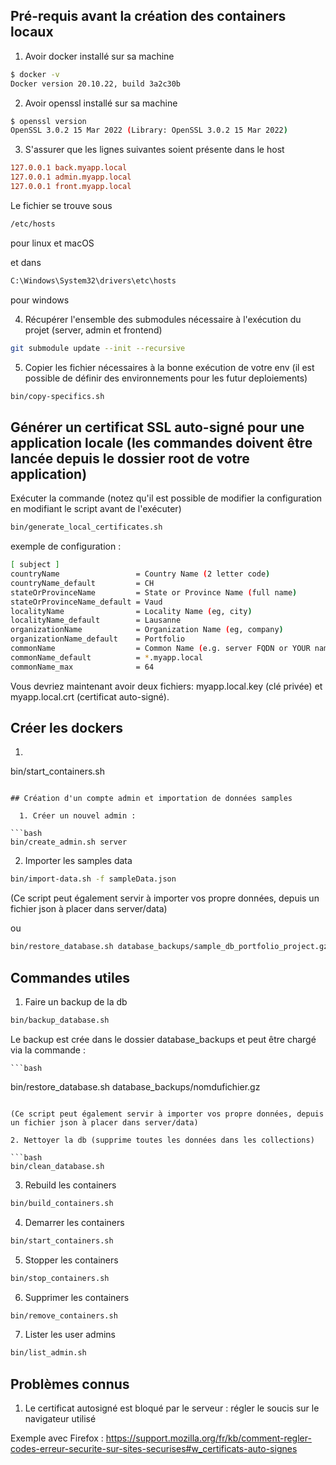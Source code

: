## Pré-requis avant la création des containers locaux

  1. Avoir docker installé sur sa machine

  ```bash
  $ docker -v
  Docker version 20.10.22, build 3a2c30b
  ```

  2. Avoir openssl installé sur sa machine

  ```bash
  $ openssl version
  OpenSSL 3.0.2 15 Mar 2022 (Library: OpenSSL 3.0.2 15 Mar 2022)
  ```

  3. S'assurer que les lignes suivantes soient présente dans le host

  ```ini
  127.0.0.1 back.myapp.local
  127.0.0.1 admin.myapp.local
  127.0.0.1 front.myapp.local
  ```
  Le fichier se trouve sous
 
  ```bash
  /etc/hosts
  ```
  pour linux et macOS

  et dans 

  ```bash
  C:\Windows\System32\drivers\etc\hosts
  ```
  pour windows

  4. Récupérer l'ensemble des submodules nécessaire à l'exécution du projet (server, admin et frontend)

  ```bash
  git submodule update --init --recursive
  ```

  5. Copier les fichier nécessaires à la bonne exécution de votre env (il est possible de définir des environnements pour les futur deploiements)

  ```bash
  bin/copy-specifics.sh
  ```

## Générer un certificat SSL auto-signé pour une application locale (les commandes doivent être lancée depuis le dossier root de votre application)

Exécuter la commande (notez qu'il est possible de modifier la configuration en modifiant le script avant de l'exécuter)

  ```bash
  bin/generate_local_certificates.sh
  ```

  exemple de configuration : 

  ```bash
  [ subject ]
countryName                 = Country Name (2 letter code)
countryName_default         = CH
stateOrProvinceName         = State or Province Name (full name)
stateOrProvinceName_default = Vaud
localityName                = Locality Name (eg, city)
localityName_default        = Lausanne
organizationName            = Organization Name (eg, company)
organizationName_default    = Portfolio
commonName                  = Common Name (e.g. server FQDN or YOUR name)
commonName_default          = *.myapp.local
commonName_max              = 64
  ``` 

Vous devriez maintenant avoir deux fichiers: myapp.local.key (clé privée) et myapp.local.crt (certificat auto-signé).

## Créer les dockers

  1. ```bash
  bin/start_containers.sh
  ```

## Création d'un compte admin et importation de données samples

    1. Créer un nouvel admin :

  ```bash
  bin/create_admin.sh server
  ```

  2. Importer les samples data

  ```bash
  bin/import-data.sh -f sampleData.json
  ```

  (Ce script peut également servir à importer vos propre données, depuis un fichier json à placer dans server/data)

  ou 

  ```bash
  bin/restore_database.sh database_backups/sample_db_portfolio_project.gz
  ```

## Commandes utiles

  1. Faire un backup de la db

  ```bash
  bin/backup_database.sh
  ```

  Le backup est crée dans le dossier database_backups et peut être chargé via la commande : 

    ```bash
  bin/restore_database.sh database_backups/nomdufichier.gz
  ```

  (Ce script peut également servir à importer vos propre données, depuis un fichier json à placer dans server/data)

  2. Nettoyer la db (supprime toutes les données dans les collections)

  ```bash
  bin/clean_database.sh
  ```

  3. Rebuild les containers

  ```bash
  bin/build_containers.sh
  ```

  4. Demarrer les containers

  ```bash
  bin/start_containers.sh
  ```

  5. Stopper les containers

  ```bash
  bin/stop_containers.sh
  ```

  6. Supprimer les containers

  ```bash
  bin/remove_containers.sh
  ```

  7. Lister les user admins

  ```bash
  bin/list_admin.sh
  ```

## Problèmes connus

1. Le certificat autosigné est bloqué par le serveur : régler le soucis sur le navigateur utilisé

Exemple avec Firefox : https://support.mozilla.org/fr/kb/comment-regler-codes-erreur-securite-sur-sites-securises#w_certificats-auto-signes